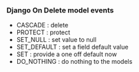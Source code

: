 ### Django On Delete model events

- CASCADE : delete
- PROTECT : protect
- SET_NULL : set value to null
- SET_DEFAULT : set a field default value
- SET : provide a one off default now
- DO_NOTHING : do nothing to the models
